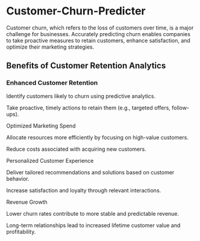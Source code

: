 # Customer-Churn-Predicter
Customer churn, which refers to the loss of customers over time, is a major challenge for businesses. Accurately predicting churn enables companies to take proactive measures to retain customers, enhance satisfaction, and optimize their marketing strategies.

## Benefits of Customer Retention Analytics
### Enhanced Customer Retention

Identify customers likely to churn using predictive analytics.

Take proactive, timely actions to retain them (e.g., targeted offers, follow-ups).

Optimized Marketing Spend

Allocate resources more efficiently by focusing on high-value customers.

Reduce costs associated with acquiring new customers.

Personalized Customer Experience

Deliver tailored recommendations and solutions based on customer behavior.

Increase satisfaction and loyalty through relevant interactions.

Revenue Growth

Lower churn rates contribute to more stable and predictable revenue.

Long-term relationships lead to increased lifetime customer value and profitability.

